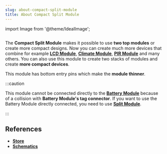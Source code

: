 ```yaml
---
slug: about-compact-split-module
title: About Compact Split Module
---
```

import Image from '@theme/IdealImage';

<div class="container">
  <div class="row">
    <div class="col col--4">
      <div><Image img={require('./compact-split-module.png')} /></div>
    </div>
    <div class="col col--6">
      <p>
        The <b>Compact Split Module</b> makes it possible to use <b>two top modules</b> or create more compact designs. Now you can create much more devices that combine for example <a href="./about-lcd-module"><b>LCD Module</b></a>, <a href="./about-climate-module"><b>Climate Module</b></a>, <a href="./about-pir-module"><b>PIR Module</b></a> and many others. You can also use this module to create two stacks of modules and create <b>more compact devices</b>.
      </p>
      <p>
        This module has bottom entry pins which make the <b>module thinner</b>.
      </p>
    </div>
  </div>
</div>

:::caution

This module cannot be connected directly to the [**Battery Module**](./about-battery-module.md) because of a collision with **Battery Module's tag connector**. If you want to use the Battery Module directly connected, you need to use [**Split Module**](./about-split-module.md).

:::

## References
- [**Store**](https://www.hardwario.store/p/compact-split-module)
- [**Schematics**](https://github.com/hardwario/twr-hardware/tree/master/out/bc-module-split-compact)
